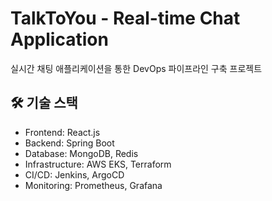 # TalkToYou - Real-time Chat Application

실시간 채팅 애플리케이션을 통한 DevOps 파이프라인 구축 프로젝트

## 🛠 기술 스택
- Frontend: React.js
- Backend: Spring Boot
- Database: MongoDB, Redis
- Infrastructure: AWS EKS, Terraform
- CI/CD: Jenkins, ArgoCD
- Monitoring: Prometheus, Grafana
